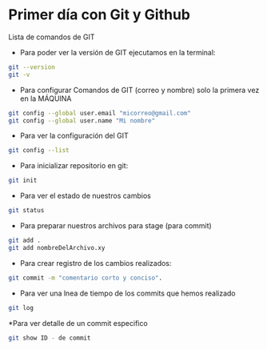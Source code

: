 # Primer día con Git y Github
Lista de comandos de GIT

* Para poder ver la versión de GIT ejecutamos en la terminal:

```bash
git --version
git -v
```
* Para configurar Comandos de GIT (correo y nombre) solo la primera vez en la MÁQUINA
```bash
git config --global user.email "micorreo@gmail.com"
git config --global user.name "Mi nombre"
```

* Para ver la configuración del GIT
```bash
git config --list
```

* Para inicializar repositorio en git:
```bash
git init
```

* Para ver el estado de nuestros cambios
```bash
git status
```

* Para preparar nuestros archivos para stage (para commit)
```bash
git add .
git add nombreDelArchivo.xy
```

* Para crear registro de los cambios realizados:
```bash
git commit -m "comentario corto y conciso".
```

* Para ver una lnea de tiempo de los commits que hemos realizado
```bash
git log
```
 
 *Para ver detalle de un commit especifico
 ```bash
git show ID - de commit
```